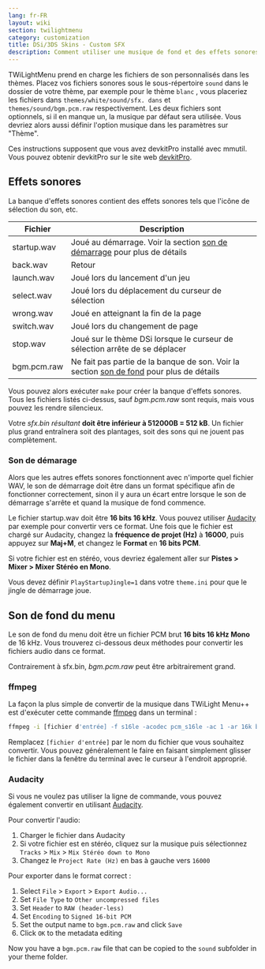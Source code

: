 ```yaml
---
lang: fr-FR
layout: wiki
section: twilightmenu
category: customization
title: DSi/3DS Skins - Custom SFX
description: Comment utiliser une musique de fond et des effets sonores personnalisés dans les skins DSi et 3DS pour TWiLight Menu++
---
```


TWiLightMenu prend en charge les fichiers de son personnalisés dans les thèmes. Placez vos fichiers sonores sous le sous-répertoire `sound` dans le dossier de votre thème, par exemple pour le thème `blanc` , vous placeriez les fichiers dans `themes/white/sound/sfx. dans` et `themes/sound/bgm.pcm.raw` respectivement. Les deux fichiers sont optionnels, si il en manque un, la musique par défaut sera utilisée. Vous devriez alors aussi définir l'option musique dans les paramètres sur "Thème".

Ces instructions supposent que vous avez devkitPro installé avec mmutil. Vous pouvez obtenir devkitPro sur le site web [devkitPro](https://devkitpro.org/wiki/Getting_Started).

## Effets sonores
La banque d'effets sonores contient des effets sonores tels que l'icône de sélection du son, etc.

| Fichier     | Description                                                                                           |
| ----------- | ----------------------------------------------------------------------------------------------------- |
| startup.wav | Joué au démarrage. Voir la section [son de démarrage](#startup-sound) pour plus de détails            |
| back.wav    | Retour                                                                                                |
| launch.wav  | Joué lors du lancement d'un jeu                                                                       |
| select.wav  | Joué lors du déplacement du curseur de sélection                                                      |
| wrong.wav   | Joué en atteignant la fin de la page                                                                  |
| switch.wav  | Joué lors du changement de page                                                                       |
| stop.wav    | Joué sur le thème DSi lorsque le curseur de sélection arrête de se déplacer                           |
| bgm.pcm.raw | Ne fait pas partie de la banque de son. Voir la section [son de fond](#menu-bgm) pour plus de détails |

Vous pouvez alors exécuter `make` pour créer la banque d'effets sonores. Tous les fichiers listés ci-dessus, sauf *bgm.pcm.raw* sont requis, mais vous pouvez les rendre silencieux.

Votre *sfx.bin résultant* **doit être inférieur à 512000B = 512 kB**. Un fichier plus grand entraînera soit des plantages, soit des sons qui ne jouent pas complètement.

### Son de démarage
Alors que les autres effets sonores fonctionnent avec n'importe quel fichier WAV, le son de démarrage doit être dans un format spécifique afin de fonctionner correctement, sinon il y aura un écart entre lorsque le son de démarrage s'arrête et quand la musique de fond commence.

Le fichier startup.wav doit être **16 bits 16 kHz**. Vous pouvez utiliser [Audacity](https://www.audacityteam.org/download/) par exemple pour convertir vers ce format. Une fois que le fichier est chargé sur Audacity, changez la **fréquence de projet (Hz)** à **16000**, puis appuyez sur **Maj+M**, et changez le **Format** en **16 bits PCM**.

Si votre fichier est en stéréo, vous devriez également aller sur **Pistes > Mixer > Mixer Stéréo en Mono**.

Vous devez définir `PlayStartupJingle=1` dans votre `theme.ini` pour que le jingle de démarrage joue.


## Son de fond du menu
Le son de fond du menu doit être un fichier PCM brut **16 bits 16 kHz Mono** de 16 kHz. Vous trouverez ci-dessous deux méthodes pour convertir les fichiers audio dans ce format.

Contrairement à sfx.bin, *bgm.pcm.raw* peut être arbitrairement grand.

### ffmpeg
La façon la plus simple de convertir de la musique dans TWiLight Menu++ est d'exécuter cette commande [ffmpeg](https://ffmpeg.org) dans un terminal :

```bash
ffmpeg -i [fichier d'entrée] -f s16le -acodec pcm_s16le -ac 1 -ar 16k bgm.pcm.raw
```

Remplacez `[fichier d'entrée]` par le nom du fichier que vous souhaitez convertir. Vous pouvez généralement le faire en faisant simplement glisser le fichier dans la fenêtre du terminal avec le curseur à l'endroit approprié.

### Audacity
Si vous ne voulez pas utiliser la ligne de commande, vous pouvez également convertir en utilisant [Audacity](https://www.audacityteam.org/download/).

Pour convertir l'audio:
1. Charger le fichier dans Audacity
1. Si votre fichier est en stéréo, cliquez sur la musique puis sélectionnez `Tracks` > `Mix` > `Mix Stéréo down to Mono`
1. Changez le `Project Rate (Hz)` en bas à gauche vers `16000`

Pour exporter dans le format correct :
1. Select `File` > `Export` > `Export Audio...`
1. Set `File Type` to `Other uncompressed files`
1. Set `Header` to `RAW (header-less)`
1. Set `Encoding` to `Signed 16-bit PCM`
1. Set the output name to `bgm.pcm.raw` and click `Save`
1. Click `OK` to the metadata editing

Now you have a `bgm.pcm.raw` file that can be copied to the `sound` subfolder in your theme folder.

